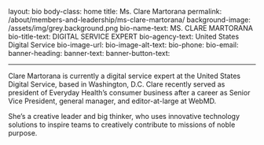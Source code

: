 layout: bio
body-class: home
title: Ms. Clare Martorana
permalink: /about/members-and-leadership/ms-clare-martorana/
background-image: /assets/img/grey.background.png
bio-name-text: MS. CLARE MARTORANA
bio-title-text: DIGITAL SERVICE EXPERT
bio-agency-text: United States Digital Service
bio-image-url: 
bio-image-alt-text:
bio-phone: 
bio-email:  
banner-heading: 
banner-text: 
banner-button-text: 

---

Clare Martorana is currently a digital service expert at the United States Digital Service, based in Washington, D.C. Clare recently served as president of Everyday Health’s consumer business after a career as Senior Vice President, general manager, and editor-at-large at WebMD.

She’s a creative leader and big thinker, who uses innovative technology solutions to inspire teams to creatively contribute to missions of noble purpose.
